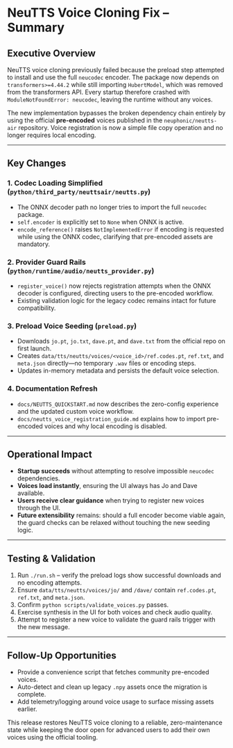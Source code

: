 # NeuTTS Voice Cloning Fix – Summary

## Executive Overview

NeuTTS voice cloning previously failed because the preload step attempted to install and
use the full `neucodec` encoder. The package now depends on `transformers>=4.44.2` while
still importing `HubertModel`, which was removed from the transformers API. Every startup
therefore crashed with `ModuleNotFoundError: neucodec`, leaving the runtime without any
voices.

The new implementation bypasses the broken dependency chain entirely by using the
official **pre-encoded** voices published in the `neuphonic/neutts-air` repository. Voice
registration is now a simple file copy operation and no longer requires local encoding.

---

## Key Changes

### 1. Codec Loading Simplified (`python/third_party/neuttsair/neutts.py`)
- The ONNX decoder path no longer tries to import the full `neucodec` package.
- `self.encoder` is explicitly set to `None` when ONNX is active.
- `encode_reference()` raises `NotImplementedError` if encoding is requested while using
  the ONNX codec, clarifying that pre-encoded assets are mandatory.

### 2. Provider Guard Rails (`python/runtime/audio/neutts_provider.py`)
- `register_voice()` now rejects registration attempts when the ONNX decoder is
  configured, directing users to the pre-encoded workflow.
- Existing validation logic for the legacy codec remains intact for future compatibility.

### 3. Preload Voice Seeding (`preload.py`)
- Downloads `jo.pt`, `jo.txt`, `dave.pt`, and `dave.txt` from the official repo on first
  launch.
- Creates `data/tts/neutts/voices/<voice_id>/ref.codes.pt`, `ref.txt`, and `meta.json`
  directly—no temporary `.wav` files or encoding steps.
- Updates in-memory metadata and persists the default voice selection.

### 4. Documentation Refresh
- `docs/NEUTTS_QUICKSTART.md` now describes the zero-config experience and the updated
  custom voice workflow.
- `docs/neutts_voice_registration_guide.md` explains how to import pre-encoded voices and
  why local encoding is disabled.

---

## Operational Impact

- **Startup succeeds** without attempting to resolve impossible `neucodec` dependencies.
- **Voices load instantly**, ensuring the UI always has Jo and Dave available.
- **Users receive clear guidance** when trying to register new voices through the UI.
- **Future extensibility** remains: should a full encoder become viable again, the guard
  checks can be relaxed without touching the new seeding logic.

---

## Testing & Validation

1. Run `./run.sh` – verify the preload logs show successful downloads and no encoding
   attempts.
2. Ensure `data/tts/neutts/voices/jo/` and `/dave/` contain `ref.codes.pt`, `ref.txt`,
   and `meta.json`.
3. Confirm `python scripts/validate_voices.py` passes.
4. Exercise synthesis in the UI for both voices and check audio quality.
5. Attempt to register a new voice to validate the guard rails trigger with the new
   message.

---

## Follow-Up Opportunities

- Provide a convenience script that fetches community pre-encoded voices.
- Auto-detect and clean up legacy `.npy` assets once the migration is complete.
- Add telemetry/logging around voice usage to surface missing assets earlier.

This release restores NeuTTS voice cloning to a reliable, zero-maintenance state while
keeping the door open for advanced users to add their own voices using the official
tooling.
